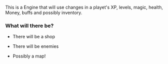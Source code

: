 This is a Engine that will use changes in a playet's XP, levels, magic, health, Money, buffs and possibly inventory.

### What will there be?

- There will be a shop

- There will be enemies

- Possibly a map!
